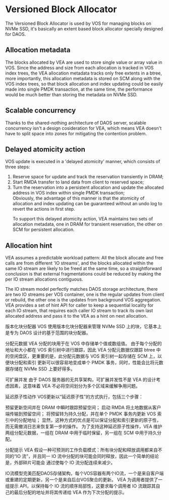 # Versioned Block Allocator

The Versioned Block Allocator is used by VOS for managing blocks on NVMe SSD, it's basically an extent based block allocator specially designed for DAOS.

## Allocation metadata

The blocks allocated by VEA are used to store single value or array value in VOS. Since the address and size from each allocation is tracked in VOS index trees, the VEA allocation metadata tracks only free extents in a btree, more importantly, this allocation metadata is stored on SCM along with the VOS index trees, so that block allocation and index updating could be easily made into single PMDK transaction, at the same time, the performance would be much better than storing the metadata on NVMe SSD.

## Scalable concurrency

Thanks to the shared-nothing architecture of DAOS server, scalable concurrency isn't a design cosideration for VEA, which means VEA doesn't have to split space into zones for mitigating the contention problem.

## Delayed atomicity action

VOS update is executed in a 'delayed atomicity' manner, which consists of three steps:
<ol>
<li>Reserve space for update and track the reservation transiently in DRAM;</li>
<li>Start RMDA transfer to land data from client to reserved space;</li>
<li>Turn the reservation into a persistent allocation and update the allocated address in VOS index within single PMDK transaction;</li>
Obviously, the advantage of this manner is that the atomicity of allocation and index updating can be guaranteed without an undo log to revert the actions in first step.

To support this delayed atomicity action, VEA maintains two sets of allocation metadata, one in DRAM for transient reservation, the other on SCM for persistent allocation.
</ol>

## Allocation hint

VEA assumes a predictable workload pattern: All the block allocate and free calls are from different 'IO streams', and the blocks allocated within the same IO stream are likely to be freed at the same time, so a straightforward conclusion is that external fragmentations could be reduced by making the per IO stream allocations contiguous.

The IO stream model perfectly matches DAOS storage architecture, there are two IO streams per VOS container, one is the regular updates from client or rebuild, the other one is the updates from background VOS aggregation. VEA provides a set of hint API for caller to keep a sequential locality for each IO stream, that requires each caller IO stream to track its own last allocated address and pass it to the VEA as a hint on next allocation.


版本化块分配器
VOS 使用版本化块分配器来管理 NVMe SSD 上的块，它基本上是专为 DAOS 设计的基于范围的块分配器。

分配元数据
VEA 分配的块用于在 VOS 中存储单个值或数组值。 由于每个分配的地址和大小都在 VOS 索引树中进行跟踪，因此 VEA 分配元数据仅跟踪 btree 中的空闲盘区，更重要的是，此分配元数据与 VOS 索引树一起存储在 SCM 上，以便块分配和索引 更新可以很容易地变成单个 PMDK 事务，同时，性能会比将元数据存储在 NVMe SSD 上要好得多。

可扩展并发
由于 DAOS 服务器的无共享架构，可扩展并发性不是 VEA 的设计考虑因素，这意味着 VEA 不必将空间划分为多个区域来缓解争用问题。

延迟原子性动作
VOS更新以“延迟原子性”的方式执行，包括三个步骤：

预留更新空间并在 DRAM 中瞬时跟踪预留空间；
启动 RMDA 将土地数据从客户端传输到预留空间；
将预留转为持久分配，并在单个 PMDK 事务内更新 VOS 索引中的分配地址；
显然，这种方式的优点是可以保证分配和索引更新的原子性，而无需撤消日志来恢复第一步的操作。
为了支持这种延迟原子性操作，VEA 维护两组分配元数据，一组在 DRAM 中用于临时保留，另一组在 SCM 中用于持久分配。

分配提示
VEA 假设一种可预测的工作负载模式：所有块分配和释放调用都来自不同的“IO 流”，并且同一 IO 流中分配的块可能会同时释放，因此一个简单的结论是，外部碎片可能会 通过使每个 IO 流分配连续来减少。

IO流模型完美匹配DAOS存储架构，每个VOS容器有两个IO流，一个是来自客户端或重建的定期更新，另一个是来自后台VOS聚合的更新。 VEA 为调用者提供了一组提示 API，以保持每个 IO 流的顺序局部性，这要求每个调用者 IO 流跟踪其自己的最后分配的地址并将其传递给 VEA 作为下次分配的提示。
